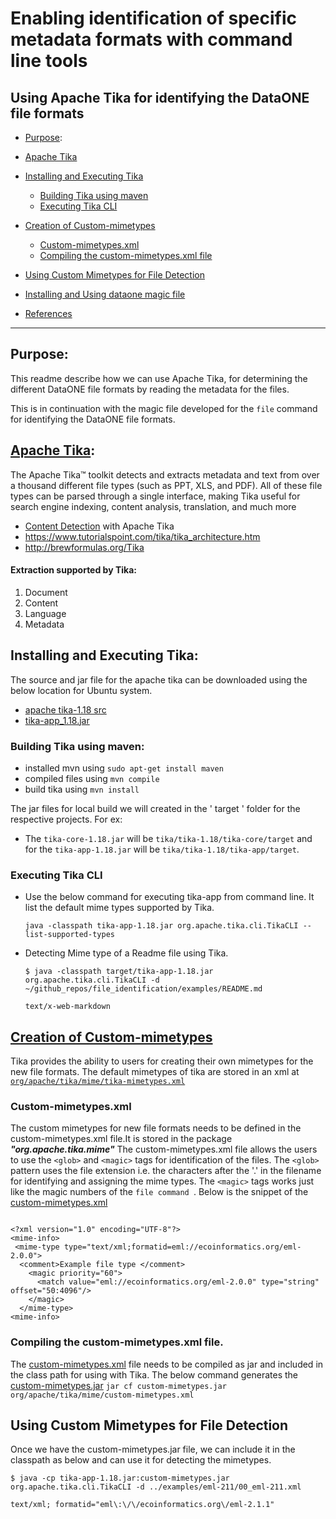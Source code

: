 # Enabling identification of specific metadata formats with command line tools

## Using Apache Tika for identifying the DataONE file formats

* [Purpose](#purpose):
* [Apache Tika](#apache-tika)
* [Installing and Executing Tika](#installing-and-executing-tika)
  * [Building Tika using maven](#Building-tika-using-maven)
  * [Executing Tika CLI](#executing-tika-cli)
* [Creation of Custom-mimetypes](#creation-of-custom-mimetypes)
  * [Custom-mimetypes.xml](#custom-mimetypes.xml)
  * [Compiling the custom-mimetypes.xml file](#compiling-the-custom-mimetypes.xml-file)
* [Using Custom Mimetypes for File Detection](#using-custom-mimetypes-for-file-detection)
* [Installing and Using dataone magic file](#installing-and-using-dataone-magic-file)

* [References](#References)


------------------


## Purpose:

This readme describe how we can use Apache Tika, for determining the different DataONE file formats by reading the metadata for the files.

This is in continuation with the magic file developed for the `file` command for identifying the DataONE file formats.


## [Apache Tika](https://tika.apache.org/index.html):
The Apache Tika™ toolkit detects and extracts metadata and text from over a thousand different file types (such as PPT, XLS, and PDF). All of these file types can be parsed through a single interface, making Tika useful for search engine indexing, content analysis, translation, and much more

* [Content Detection](https://tika.apache.org/1.1/detection.html) with Apache Tika
* https://www.tutorialspoint.com/tika/tika_architecture.htm
* http://brewformulas.org/Tika

#### Extraction supported by Tika:
1. Document
2. Content
3. Language
4. Metadata


## Installing and Executing Tika:
The source and jar file for the apache tika can be downloaded using the below location for Ubuntu system.
- [apache tika-1.18  src](http://www.apache.org/dyn/closer.cgi/tika/tika-1.18-src.zip)
- [tika-app_1.18.jar ](http://www.apache.org/dyn/closer.cgi/tika/tika-app-1.18.jar)

###  Building Tika using maven:
- installed mvn using `sudo apt-get install maven`
- compiled files using `mvn compile `
- build tika using `mvn install`

The jar files for local build we will created in the ' target ' folder for the respective projects.
For ex:
* The `tika-core-1.18.jar` will be `tika/tika-1.18/tika-core/target` and for the `tika-app-1.18.jar` will be `tika/tika-1.18/tika-app/target`.

### Executing Tika CLI

* Use the below command for executing tika-app from command line. It list the default mime types supported by Tika.

  `java -classpath tika-app-1.18.jar org.apache.tika.cli.TikaCLI --list-supported-types`

* Detecting Mime type of a Readme file using Tika.
  ```shell
  $ java -classpath target/tika-app-1.18.jar org.apache.tika.cli.TikaCLI -d ~/github_repos/file_identification/examples/README.md

  text/x-web-markdown
  ```

## [Creation of Custom-mimetypes](#creation-of-custom-mimetypes)

Tika provides the ability to users for creating their own mimetypes for the new file formats. The default mimetypes of tika are stored in an xml at [`org/apache/tika/mime/tika-mimetypes.xml`](https://github.com/apache/tika/blob/master/tika-core/src/main/resources/org/apache/tika/mime/tika-mimetypes.xml)

### Custom-mimetypes.xml
The custom mimetypes for new file formats needs to be defined in the custom-mimetypes.xml file.It is stored in the package ***"org.apache.tika.mime"*** The custom-mimetypes.xml file allows the users to use the  `<glob>` and `<magic>` tags for identification of the files. The `<glob>` pattern uses the file extension i.e. the characters after the '.' in the filename for identifying and assigning the mime types. The `<magic>` tags works just like the magic numbers of the `file command `. Below is the snippet of the [custom-mimetypes.xml](https://github.com/DataONEorg/file_identification/blob/master/Apache_tika/org/apache/tika/mime/custom-mimetypes.xml)


```shell

<?xml version="1.0" encoding="UTF-8"?>
<mime-info>
 <mime-type type="text/xml;formatid=eml://ecoinformatics.org/eml-2.0.0">
  <comment>Example file type </comment>
    <magic priority="60">
      <match value="eml://ecoinformatics.org/eml-2.0.0" type="string" offset="50:4096"/>
    </magic>
  </mime-type>
<mime-info>

```
### Compiling the custom-mimetypes.xml file.
The [custom-mimetypes.xml](ttps://github.com/DataONEorg/file_identification/blob/master/Apache_tika/org/apache/tika/mime/custom-mimetypes.xml) file needs to be compiled as jar and included in the class path for using with Tika.
The below command generates the [custom-mimetypes.jar](https://github.com/DataONEorg/file_identification/blob/master/Apache_tika/custom-mimetypes.jar)
  `jar cf custom-mimetypes.jar org/apache/tika/mime/custom-mimetypes.xml`

## Using Custom Mimetypes for File Detection

Once we have the custom-mimetypes.jar file, we can include it in the classpath as below and can use it for detecting the mimetypes.


```shell
$ java -cp tika-app-1.18.jar:custom-mimetypes.jar org.apache.tika.cli.TikaCLI -d ../examples/eml-211/00_eml-211.xml

text/xml; formatid="eml\:\/\/ecoinformatics.org\/eml-2.1.1"
```
